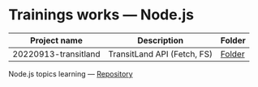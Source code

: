 # Trainings works — Node.js

| Project name             | Description                  | Folder
| ------------------------ | ---------------------------- | --------------------------------
| 20220913-transitland     | TransitLand API (Fetch, FS)  | [Folder](./20220913-transitland)

Node.js topics learning — [Repository](https://github.com/hisbvdis/node.js)
